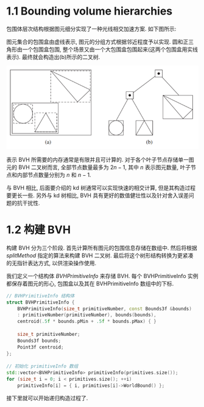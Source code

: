 # 1.1 Bounding volume hierarchies
包围体层次结构根据图元细分实现了一种光线相交加速方案. 如下图所示:

图元集合的包围盒由虚线表示, 图元的分组方式根据邻近程度予以实现. 圆和正三角形由一个包围盒包围, 整个场景又由一个大包围盒包围起来(这两个包围盒用实线表示). 最终就会构造出(b)所示的二叉树.

![BVH](figures/4.1.png)

表示 BVH 所需要的内存通常是有限并且可计算的. 对于各个叶子节点存储单一图元的 BVH 二叉树而言, 全部节点数量最多为 $2n-1$, 其中 $n$ 表示图元数量, 叶子节点和内部节点数量分别为 $n$ 和 $n-1$.

与 BVH 相比, 后面要介绍的 kd 树通常可以实现快速的相交计算, 但是其构造过程要更长一些. 另外与 kd 树相比, BVH 具有更好的数值健壮性以及针对舍入误差问题的抗干扰性.

# 1.2 构建 BVH
构建 BVH 分为三个阶段. 首先计算所有图元的包围信息存储在数组中. 然后将根据 *splitMethod* 指定的算法来构建 BVH 二叉树. 最后将这个树形结构转换为更紧凑的无指针表达方式, 以供渲染操作使用.

我们定义一个结构体 *BVHPrimitiveInfo* 来存储 BVH. 每个 BVHPrimitiveInfo 实例都保存着图元的形心, 包围盒以及其在 BVHPrimitiveInfo 数组中的下标.

```c++
// BVHPrimitiveInfo 结构体
struct BVHPrimitiveInfo {
	BVHPrimitiveInfo(size_t primitiveNumber, const Bounds3f &bounds)
	: primitiveNumber(primitiveNumber), bounds(bounds),
	centroid(.5f * bounds.pMin + .5f * bounds.pMax) { }

	size_t primitiveNumber;
	Bounds3f bounds;
	Point3f centroid;
};

// 初始化 primitiveInfo 数组
std::vector<BVHPrimitiveInfo> primitiveInfo(primitives.size());
for (size_t i = 0; i < primitives.size(); ++i)
	primitiveInfo[i] = { i, primitives[i]->WorldBound() };
```

接下里就可以开始递归构造过程了.